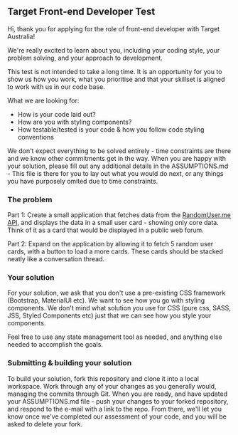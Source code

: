 ## Target Front-end Developer Test

Hi, thank you for applying for the role of front-end developer with Target Australia!

We're really excited to learn about you, including your coding style, your problem solving, and your approach to development.

This test is not intended to take a long time. It is an opportunity for you to show us how you work, what you prioritise and that your skillset is aligned to work with us in our code base.

What we are looking for:

- How is your code laid out?
- How are you with styling components?
- How testable/tested is your code & how you follow code styling conventions

We don't expect everything to be solved entirely - time constraints are there and we know other commitments get in the way. When you are happy with your solution, please fill out any additional details in the ASSUMPTIONS.md - This file is there for you to lay out what you would do next, or any things you have purposely omited due to time constraints.

### The problem

Part 1: Create a small application that fetches data from the [RandomUser.me API](https://randomuser.me/api/), and displays the data in a small user card - showing only core data. Think of it as a card that would be displayed in a public web forum.

Part 2: Expand on the application by allowing it to fetch 5 random user cards, with a button to load a more cards. These cards should be stacked neatly like a conversation thread.

### Your solution

For your solution, we ask that you don't use a pre-existing CSS framework (Bootstrap, MaterialUI etc). We want to see how you go with styling components. We don't mind what solution you use for CSS (pure css, SASS, JSS, Styled Components etc) just that we can see how you style your components.

Feel free to use any state management tool as needed, and anything else needed to accomplish the goals.

### Submitting & building your solution

To build your solution, fork this repository and clone it into a local workspace. Work through any of your changes as you generally would, managing the commits through Git. When you are ready, and have updated your ASSUMPTIONS.md file - push your changes to your forked repository, and respond to the e-mail with a link to the repo. From there, we'll let you know once we've completed our assessment of your code, and you will be asked to delete your fork.
